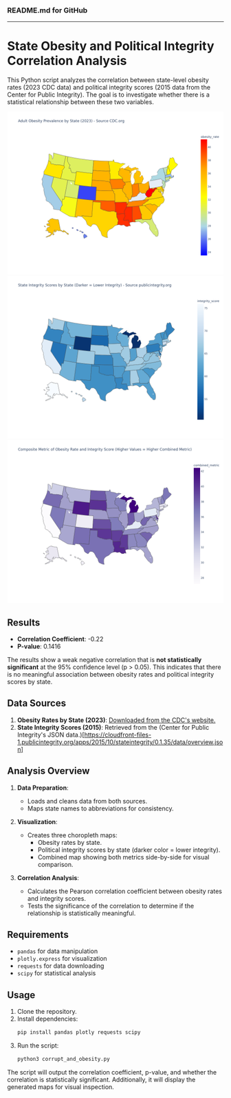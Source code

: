 ### README.md for GitHub

---

# State Obesity and Political Integrity Correlation Analysis

This Python script analyzes the correlation between state-level obesity rates (2023 CDC data) and political integrity scores (2015 data from the Center for Public Integrity). The goal is to investigate whether there is a statistical relationship between these two variables.

![](obesity_prevalence_map.png)
![](state_integrity_map.png)
![](composite_metric_map.png)

## Results

- **Correlation Coefficient**: -0.22
- **P-value**: 0.1416

The results show a weak negative correlation that is **not statistically significant** at the 95% confidence level (p > 0.05). This indicates that there is no meaningful association between obesity rates and political integrity scores by state.

## Data Sources

1. **Obesity Rates by State (2023)**: [Downloaded from the CDC's website.](https://www.cdc.gov/obesity/media/files/2024/09/2023-Obesity-by-state.csv)
2. **State Integrity Scores (2015)**: Retrieved from the (Center for Public Integrity's JSON data.)[https://cloudfront-files-1.publicintegrity.org/apps/2015/10/stateintegrity/0.1.35/data/overview.json]

## Analysis Overview

1. **Data Preparation**:
   - Loads and cleans data from both sources.
   - Maps state names to abbreviations for consistency.
   
2. **Visualization**:
   - Creates three choropleth maps:
     - Obesity rates by state.
     - Political integrity scores by state (darker color = lower integrity).
     - Combined map showing both metrics side-by-side for visual comparison.

3. **Correlation Analysis**:
   - Calculates the Pearson correlation coefficient between obesity rates and integrity scores.
   - Tests the significance of the correlation to determine if the relationship is statistically meaningful.



## Requirements

- `pandas` for data manipulation
- `plotly.express` for visualization
- `requests` for data downloading
- `scipy` for statistical analysis

## Usage

1. Clone the repository.
2. Install dependencies:
   ```bash
   pip install pandas plotly requests scipy
   ```
3. Run the script:
   ```bash
   python3 corrupt_and_obesity.py
   ```

The script will output the correlation coefficient, p-value, and whether the correlation is statistically significant. Additionally, it will display the generated maps for visual inspection.

